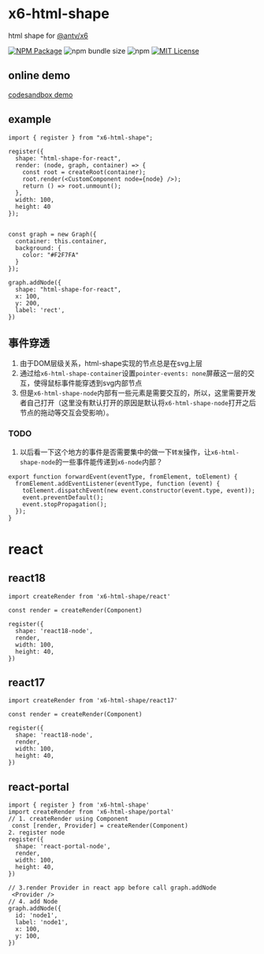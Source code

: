# x6-html-shape

html shape for [@antv/x6](https://github.com/antvis/X6)

<a href="https://www.npmjs.com/package/x6-html-shape"><img alt="NPM Package" src="https://img.shields.io/npm/v/x6-html-shape.svg?style=flat-square"></a>
![npm bundle size](https://img.shields.io/bundlephobia/minzip/x6-html-shape?style=flat-square)
![npm](https://img.shields.io/npm/dm/x6-html-shape?style=flat-square)
<a href="/LICENSE"><img src="https://img.shields.io/github/license/lloydzhou/x6-html-shape?style=flat-square" alt="MIT License"></a>

## online demo

[codesandbox demo](https://codesandbox.io/s/html-shape-for-x6-0y71sv)

## example

```
import { register } from "x6-html-shape";

register({
  shape: "html-shape-for-react",
  render: (node, graph, container) => {
    const root = createRoot(container);
    root.render(<CustomComponent node={node} />);
    return () => root.unmount();
  },
  width: 100,
  height: 40
});


const graph = new Graph({
  container: this.container,
  background: {
    color: "#F2F7FA"
  }
});

graph.addNode({
  shape: "html-shape-for-react",
  x: 100,
  y: 200,
  label: 'rect', 
})

```

## 事件穿透
1. 由于DOM层级关系，html-shape实现的节点总是在svg上层
2. 通过给`x6-html-shape-container`设置`pointer-events: none`屏蔽这一层的交互，使得鼠标事件能穿透到svg内部节点
3. 但是`x6-html-shape-node`内部有一些元素是需要交互的，所以，这里需要开发者自己打开（这里没有默认打开的原因是默认将`x6-html-shape-node`打开之后节点的拖动等交互会受影响）。

### TODO
1. 以后看一下这个地方的事件是否需要集中的做一下`转发`操作，让`x6-html-shape-node`的一些事件能传递到`x6-node`内部？

```
export function forwardEvent(eventType, fromElement, toElement) {
  fromElement.addEventListener(eventType, function (event) {
    toElement.dispatchEvent(new event.constructor(event.type, event));
    event.preventDefault();
    event.stopPropagation();
  });
}
```


# react

## react18
```
import createRender from 'x6-html-shape/react'

const render = createRender(Component)

register({
  shape: 'react18-node',
  render,
  width: 100,
  height: 40,
})
```

## react17
```
import createRender from 'x6-html-shape/react17'

const render = createRender(Component)

register({
  shape: 'react18-node',
  render,
  width: 100,
  height: 40,
})
```

## react-portal
```
import { register } from 'x6-html-shape'
import createRender from 'x6-html-shape/portal'
// 1. createRender using Component
 const [render, Provider] = createRender(Component)
2. register node
register({
  shape: 'react-portal-node',
  render,
  width: 100,
  height: 40,
})

// 3.render Provider in react app before call graph.addNode
 <Provider />
// 4. add Node
graph.addNode({
  id: 'node1',
  label: 'node1',
  x: 100,
  y: 100,
})
```

